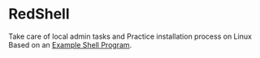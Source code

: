 # RedShell
Take care of local admin tasks and Practice installation process on Linux
Based on an [Example Shell Program](https://github.com/jwatson-CO-edu/CSCI2400-201_Demo/tree/master/Wk13_ShellProcess/src).
